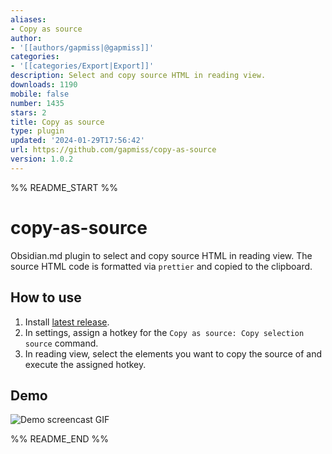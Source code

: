 ```yaml
---
aliases:
- Copy as source
author:
- '[[authors/gapmiss|@gapmiss]]'
categories:
- '[[categories/Export|Export]]'
description: Select and copy source HTML in reading view.
downloads: 1190
mobile: false
number: 1435
stars: 2
title: Copy as source
type: plugin
updated: '2024-01-29T17:56:42'
url: https://github.com/gapmiss/copy-as-source
version: 1.0.2
---
```


%% README_START %%

# copy-as-source

Obsidian.md plugin to select and copy source HTML in reading view. The source HTML code is formatted via `prettier` and copied to the clipboard.

## How to use

1. Install [latest release](https://github.com/gapmiss/copy-as-source/releases).
2. In settings, assign a hotkey for the `Copy as source: Copy selection source` command.
3. In reading view, select the elements you want to copy the source of and execute the assigned hotkey.

## Demo

![Demo screencast GIF](https://github.com/gapmiss/copy-as-source/assets/98914514/45ac285d-42b1-44a1-9c3b-87eedb95f33c)


%% README_END %%